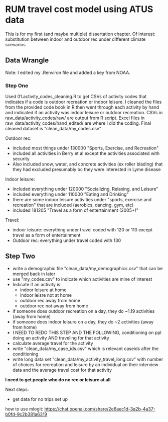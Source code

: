 # RUM travel cost model using ATUS data
This is for my first (and maybe multiple) dissertation chapter. Of interest: substitution between indoor and outdoor rec under different climate scenarios 


## Data Wrangle 

Note: I edited my .Renviron file and added a key from NOAA. 

### Step One
Used 01.activity_codes_cleaning.R to get CSVs of activity codes that indicates if a code is outdoor recreation or indoor leisure. I cleaned the files from the provided code book in R then went through each activity by hand and indicated if an activity was indoor leisure or outdoor recreation. CSVs in raw_data/activity_codes/raw/ are output from R script. Excel files in raw_data/activity_codes/hand_edited/ are where I did the coding. Final cleaned dataset is "clean_data/my_codes.csv"

Outdoor rec: 

- included most things under 130000 "Sports, Exercise, and Recreation"
- included all activities in Berry et al except the activities associated with security
- Also included snow, water, and concrete activities (ex roller blading) that they had excluded presumably bc they were interested in Lyme disease 

Indoor leisure: 

- included everything under 120000 "Socializing, Relaxing, and Leisure"
- included everything under 110000 "Eating and Drinking"
- there are some indoor leisure activities under "sports, exercise and recreation" that are included (aerobics, dancing, gym, etc)
- included 181205 "Travel as a form of entertainment (2005+)"

Travel: 

- indoor leisure: everything under travel coded with 120 or 110 except travel as a form of entertainment
- Outdoor rec: everything under travel coded with 130


## Step Two

- write a demographic file "clean_data/my_demographics.csv" that can be merged back in later 
- use "my_codes.csv" to indicate which activities are mine of interest
- Indicate if an activity is:
    - indoor leisure at home
    - indoor leisre not at home
    - outdoor rec away from home
    - outdoor rec not away from home
- if someone does outdoor recreation on a day, they do ~1.19 activities (away from home)
- if someone does indoor leisure on a day, they do ~2 activities (away from home)
- I NEED TO REDO THIS STEP AND THE FOLLOWING, conditioning on ppl doing an activity AND traveling for that activity
- calculate average travel for the activity
- write "clean_data/my_case_ids.csv" which is relevant caseids after the conditioning 
- write long data set "clean_data/my_activity_travel_long.csv" with number of choices for recreation and leisure by an individual on their interview data and the average travel cost for that activity

**I need to get people who do no rec or leisure at all**


Next steps:

- get data for no trips set up

how to use mlogit: https://chat.openai.com/share/2e6aec1d-3a2b-4a37-b0fd-9c2b381a6319



